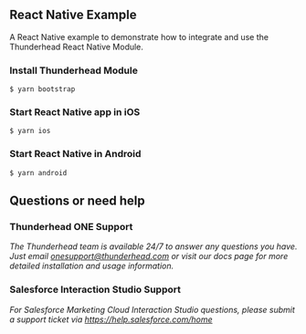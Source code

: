 ## React Native Example

A React Native example to demonstrate how to integrate and use the Thunderhead React Native Module.

### Install Thunderhead Module

```
$ yarn bootstrap
```

### Start React Native app in iOS

```
$ yarn ios
```

### Start React Native in Android

```
$ yarn android
```

## Questions or need help

### Thunderhead ONE Support
_The Thunderhead team is available 24/7 to answer any questions you have. Just email onesupport@thunderhead.com or visit our docs page for more detailed installation and usage information._


### Salesforce Interaction Studio Support
_For Salesforce Marketing Cloud Interaction Studio questions, please submit a support ticket via https://help.salesforce.com/home_
